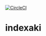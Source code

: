 [![CircleCI](https://circleci.com/gh/kapekost/indexaki.svg?style=svg)](https://circleci.com/gh/kapekost/indexaki)

# indexaki